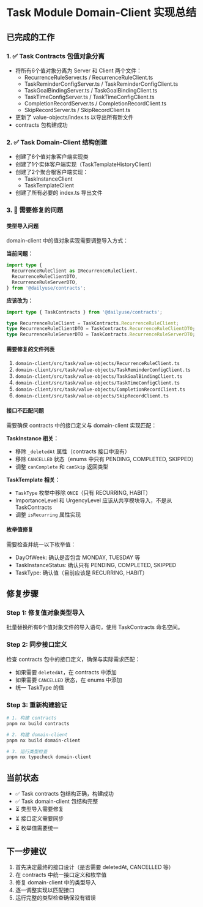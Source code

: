 # Task Module Domain-Client 实现总结

## 已完成的工作

### 1. ✅ Task Contracts 包值对象分离

- 将所有6个值对象分离为 Server 和 Client 两个文件：
  - RecurrenceRuleServer.ts / RecurrenceRuleClient.ts
  - TaskReminderConfigServer.ts / TaskReminderConfigClient.ts
  - TaskGoalBindingServer.ts / TaskGoalBindingClient.ts
  - TaskTimeConfigServer.ts / TaskTimeConfigClient.ts
  - CompletionRecordServer.ts / CompletionRecordClient.ts
  - SkipRecordServer.ts / SkipRecordClient.ts
- 更新了 value-objects/index.ts 以导出所有新文件
- contracts 包构建成功

### 2. ✅ Task Domain-Client 结构创建

- 创建了6个值对象客户端实现类
- 创建了1个实体客户端实现（TaskTemplateHistoryClient）
- 创建了2个聚合根客户端实现：
  - TaskInstanceClient
  - TaskTemplateClient
- 创建了所有必要的 index.ts 导出文件

### 3. 🔧 需要修复的问题

#### 类型导入问题

domain-client 中的值对象实现需要调整导入方式：

**当前问题：**

```typescript
import type {
  RecurrenceRuleClient as IRecurrenceRuleClient,
  RecurrenceRuleClientDTO,
  RecurrenceRuleServerDTO,
} from '@dailyuse/contracts';
```

**应该改为：**

```typescript
import type { TaskContracts } from '@dailyuse/contracts';

type RecurrenceRuleClient = TaskContracts.RecurrenceRuleClient;
type RecurrenceRuleClientDTO = TaskContracts.RecurrenceRuleClientDTO;
type RecurrenceRuleServerDTO = TaskContracts.RecurrenceRuleServerDTO;
```

#### 需要修复的文件列表

1. `domain-client/src/task/value-objects/RecurrenceRuleClient.ts`
2. `domain-client/src/task/value-objects/TaskReminderConfigClient.ts`
3. `domain-client/src/task/value-objects/TaskGoalBindingClient.ts`
4. `domain-client/src/task/value-objects/TaskTimeConfigClient.ts`
5. `domain-client/src/task/value-objects/CompletionRecordClient.ts`
6. `domain-client/src/task/value-objects/SkipRecordClient.ts`

#### 接口不匹配问题

需要确保 contracts 中的接口定义与 domain-client 实现匹配：

**TaskInstance 相关：**

- 移除 `_deletedAt` 属性（contracts 接口中没有）
- 移除 `CANCELLED` 状态（enums 中只有 PENDING, COMPLETED, SKIPPED）
- 调整 `canComplete` 和 `canSkip` 返回类型

**TaskTemplate 相关：**

- `TaskType` 枚举中移除 `ONCE`（只有 RECURRING, HABIT）
- ImportanceLevel 和 UrgencyLevel 应该从共享模块导入，不是从 TaskContracts
- 调整 `isRecurring` 属性实现

#### 枚举值修复

需要检查并统一以下枚举值：

- DayOfWeek: 确认是否包含 MONDAY, TUESDAY 等
- TaskInstanceStatus: 确认只有 PENDING, COMPLETED, SKIPPED
- TaskType: 确认值（目前应该是 RECURRING, HABIT）

## 修复步骤

### Step 1: 修复值对象类型导入

批量替换所有6个值对象文件的导入语句，使用 TaskContracts 命名空间。

### Step 2: 同步接口定义

检查 contracts 包中的接口定义，确保与实际需求匹配：

- 如果需要 `deletedAt`，在 contracts 中添加
- 如果需要 `CANCELLED` 状态，在 enums 中添加
- 统一 TaskType 的值

### Step 3: 重新构建验证

```bash
# 1. 构建 contracts
pnpm nx build contracts

# 2. 构建 domain-client
pnpm nx build domain-client

# 3. 运行类型检查
pnpm nx typecheck domain-client
```

## 当前状态

- ✅ Task contracts 包结构正确，构建成功
- ✅ Task domain-client 包结构完整
- ⏳ 类型导入需要修复
- ⏳ 接口定义需要同步
- ⏳ 枚举值需要统一

## 下一步建议

1. 首先决定最终的接口设计（是否需要 deletedAt, CANCELLED 等）
2. 在 contracts 中统一接口定义和枚举值
3. 修复 domain-client 中的类型导入
4. 逐一调整实现以匹配接口
5. 运行完整的类型检查确保没有错误
